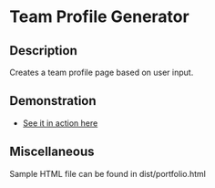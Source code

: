 # Team Profile Generator

## Description
Creates a team profile page based on user input.

## Demonstration
- <a href="https://watch.screencastify.com/v/fjKpwyXJEq1ZakYAhaoE" target="_blank">See it in action here</a>

## Miscellaneous
Sample HTML file can be found in dist/portfolio.html
